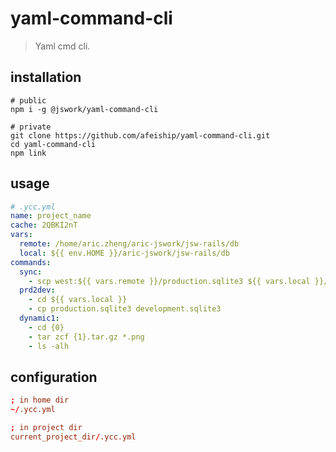 # yaml-command-cli
> Yaml cmd cli.

## installation
```shell
# public
npm i -g @jswork/yaml-command-cli

# private
git clone https://github.com/afeiship/yaml-command-cli.git
cd yaml-command-cli
npm link
```

## usage
```yml
# .ycc.yml
name: project_name
cache: 2QBKI2nT
vars:
  remote: /home/aric.zheng/aric-jswork/jsw-rails/db
  local: ${{ env.HOME }}/aric-jswork/jsw-rails/db
commands:
  sync:
    - scp west:${{ vars.remote }}/production.sqlite3 ${{ vars.local }}/production.sqlite3
  prd2dev:
    - cd ${{ vars.local }}
    - cp production.sqlite3 development.sqlite3
  dynamic1:
    - cd {0}
    - tar zcf {1}.tar.gz *.png
    - ls -alh
```

## configuration
```conf
; in home dir
~/.ycc.yml

; in project dir
current_project_dir/.ycc.yml
```
